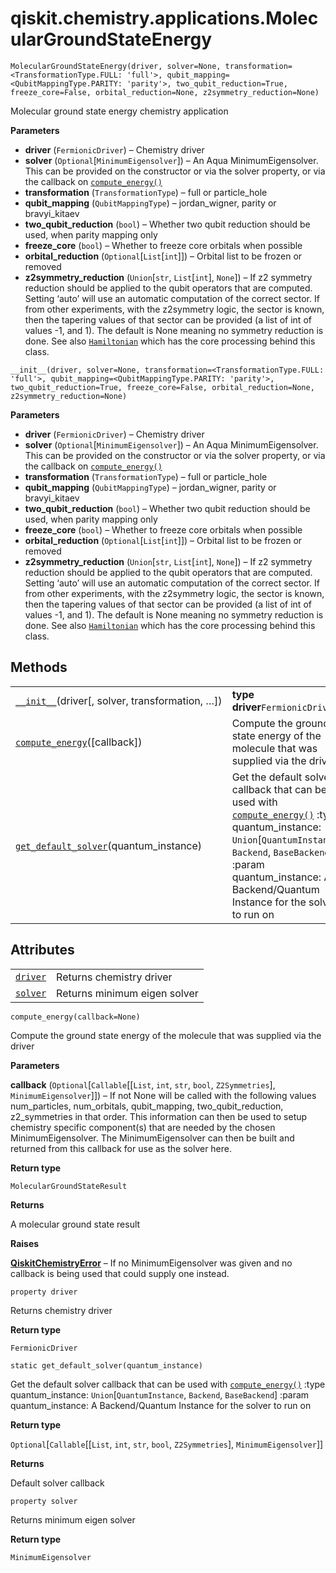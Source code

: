 # qiskit.chemistry.applications.MolecularGroundStateEnergy

`MolecularGroundStateEnergy(driver, solver=None, transformation=<TransformationType.FULL: 'full'>, qubit_mapping=<QubitMappingType.PARITY: 'parity'>, two_qubit_reduction=True, freeze_core=False, orbital_reduction=None, z2symmetry_reduction=None)`

Molecular ground state energy chemistry application

**Parameters**

*   **driver** (`FermionicDriver`) – Chemistry driver
*   **solver** (`Optional`\[`MinimumEigensolver`]) – An Aqua MinimumEigensolver. This can be provided on the constructor or via the solver property, or via the callback on [`compute_energy()`](#qiskit.chemistry.applications.MolecularGroundStateEnergy.compute_energy "qiskit.chemistry.applications.MolecularGroundStateEnergy.compute_energy")
*   **transformation** (`TransformationType`) – full or particle\_hole
*   **qubit\_mapping** (`QubitMappingType`) – jordan\_wigner, parity or bravyi\_kitaev
*   **two\_qubit\_reduction** (`bool`) – Whether two qubit reduction should be used, when parity mapping only
*   **freeze\_core** (`bool`) – Whether to freeze core orbitals when possible
*   **orbital\_reduction** (`Optional`\[`List`\[`int`]]) – Orbital list to be frozen or removed
*   **z2symmetry\_reduction** (`Union`\[`str`, `List`\[`int`], `None`]) – If z2 symmetry reduction should be applied to the qubit operators that are computed. Setting ‘auto’ will use an automatic computation of the correct sector. If from other experiments, with the z2symmetry logic, the sector is known, then the tapering values of that sector can be provided (a list of int of values -1, and 1). The default is None meaning no symmetry reduction is done. See also [`Hamiltonian`](qiskit.chemistry.core.Hamiltonian#qiskit.chemistry.core.Hamiltonian "qiskit.chemistry.core.Hamiltonian") which has the core processing behind this class.

`__init__(driver, solver=None, transformation=<TransformationType.FULL: 'full'>, qubit_mapping=<QubitMappingType.PARITY: 'parity'>, two_qubit_reduction=True, freeze_core=False, orbital_reduction=None, z2symmetry_reduction=None)`

**Parameters**

*   **driver** (`FermionicDriver`) – Chemistry driver
*   **solver** (`Optional`\[`MinimumEigensolver`]) – An Aqua MinimumEigensolver. This can be provided on the constructor or via the solver property, or via the callback on [`compute_energy()`](#qiskit.chemistry.applications.MolecularGroundStateEnergy.compute_energy "qiskit.chemistry.applications.MolecularGroundStateEnergy.compute_energy")
*   **transformation** (`TransformationType`) – full or particle\_hole
*   **qubit\_mapping** (`QubitMappingType`) – jordan\_wigner, parity or bravyi\_kitaev
*   **two\_qubit\_reduction** (`bool`) – Whether two qubit reduction should be used, when parity mapping only
*   **freeze\_core** (`bool`) – Whether to freeze core orbitals when possible
*   **orbital\_reduction** (`Optional`\[`List`\[`int`]]) – Orbital list to be frozen or removed
*   **z2symmetry\_reduction** (`Union`\[`str`, `List`\[`int`], `None`]) – If z2 symmetry reduction should be applied to the qubit operators that are computed. Setting ‘auto’ will use an automatic computation of the correct sector. If from other experiments, with the z2symmetry logic, the sector is known, then the tapering values of that sector can be provided (a list of int of values -1, and 1). The default is None meaning no symmetry reduction is done. See also [`Hamiltonian`](qiskit.chemistry.core.Hamiltonian#qiskit.chemistry.core.Hamiltonian "qiskit.chemistry.core.Hamiltonian") which has the core processing behind this class.

## Methods

|                                                                                                                                                                                                       |                                                                                                                                                                                                                                                                                                                                                                                             |
| ----------------------------------------------------------------------------------------------------------------------------------------------------------------------------------------------------- | ------------------------------------------------------------------------------------------------------------------------------------------------------------------------------------------------------------------------------------------------------------------------------------------------------------------------------------------------------------------------------------------- |
| [`__init__`](#qiskit.chemistry.applications.MolecularGroundStateEnergy.__init__ "qiskit.chemistry.applications.MolecularGroundStateEnergy.__init__")(driver\[, solver, transformation, …])            | **type driver**`FermionicDriver`                                                                                                                                                                                                                                                                                                                                                            |
| [`compute_energy`](#qiskit.chemistry.applications.MolecularGroundStateEnergy.compute_energy "qiskit.chemistry.applications.MolecularGroundStateEnergy.compute_energy")(\[callback])                   | Compute the ground state energy of the molecule that was supplied via the driver                                                                                                                                                                                                                                                                                                            |
| [`get_default_solver`](#qiskit.chemistry.applications.MolecularGroundStateEnergy.get_default_solver "qiskit.chemistry.applications.MolecularGroundStateEnergy.get_default_solver")(quantum\_instance) | Get the default solver callback that can be used with [`compute_energy()`](#qiskit.chemistry.applications.MolecularGroundStateEnergy.compute_energy "qiskit.chemistry.applications.MolecularGroundStateEnergy.compute_energy") :type quantum\_instance: `Union`\[`QuantumInstance`, `Backend`, `BaseBackend`] :param quantum\_instance: A Backend/Quantum Instance for the solver to run on |

## Attributes

|                                                                                                                                                |                              |
| ---------------------------------------------------------------------------------------------------------------------------------------------- | ---------------------------- |
| [`driver`](#qiskit.chemistry.applications.MolecularGroundStateEnergy.driver "qiskit.chemistry.applications.MolecularGroundStateEnergy.driver") | Returns chemistry driver     |
| [`solver`](#qiskit.chemistry.applications.MolecularGroundStateEnergy.solver "qiskit.chemistry.applications.MolecularGroundStateEnergy.solver") | Returns minimum eigen solver |

`compute_energy(callback=None)`

Compute the ground state energy of the molecule that was supplied via the driver

**Parameters**

**callback** (`Optional`\[`Callable`\[\[`List`, `int`, `str`, `bool`, `Z2Symmetries`], `MinimumEigensolver`]]) – If not None will be called with the following values num\_particles, num\_orbitals, qubit\_mapping, two\_qubit\_reduction, z2\_symmetries in that order. This information can then be used to setup chemistry specific component(s) that are needed by the chosen MinimumEigensolver. The MinimumEigensolver can then be built and returned from this callback for use as the solver here.

**Return type**

`MolecularGroundStateResult`

**Returns**

A molecular ground state result

**Raises**

[**QiskitChemistryError**](qiskit.chemistry.QiskitChemistryError#qiskit.chemistry.QiskitChemistryError "qiskit.chemistry.QiskitChemistryError") – If no MinimumEigensolver was given and no callback is being used that could supply one instead.

`property driver`

Returns chemistry driver

**Return type**

`FermionicDriver`

`static get_default_solver(quantum_instance)`

Get the default solver callback that can be used with [`compute_energy()`](#qiskit.chemistry.applications.MolecularGroundStateEnergy.compute_energy "qiskit.chemistry.applications.MolecularGroundStateEnergy.compute_energy") :type quantum\_instance: `Union`\[`QuantumInstance`, `Backend`, `BaseBackend`] :param quantum\_instance: A Backend/Quantum Instance for the solver to run on

**Return type**

`Optional`\[`Callable`\[\[`List`, `int`, `str`, `bool`, `Z2Symmetries`], `MinimumEigensolver`]]

**Returns**

Default solver callback

`property solver`

Returns minimum eigen solver

**Return type**

`MinimumEigensolver`

